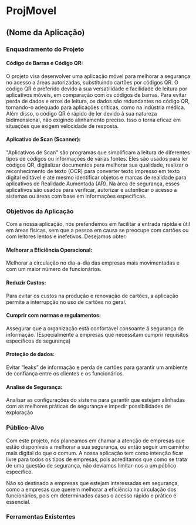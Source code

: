 # ProjMovel


## (Nome da Aplicação)

### Enquadramento do Projeto 
#### Código de Barras e Código QR: 
O projeto visa desenvolver uma aplicação móvel para melhorar a segurança no acesso a áreas autorizadas, substituindo cartões por códigos QR. O código QR é preferido devido à sua versatilidade e facilidade de leitura por aplicativos móveis, em comparação com os códigos de barras. Para evitar perda de dados e erros de leitura, os dados são redundantes no código QR, tornando-o adequado para aplicações críticas, como na indústria médica. Além disso, o código QR é rápido de ler devido à sua natureza bidimensional, não exigindo alinhamento preciso. Isso o torna eficaz em situações que exigem velocidade de resposta.

#### Aplicativo de Scan (Scanner): 
"Aplicativos de Scan" são programas que simplificam a leitura de diferentes tipos de códigos ou informações de várias fontes. Eles são usados para ler códigos QR, digitalizar documentos para melhorar sua qualidade, realizar o reconhecimento de texto (OCR) para converter texto impresso em texto digital editável e até mesmo identificar objetos e marcas de realidade para aplicativos de Realidade Aumentada (AR). Na área de segurança, esses aplicativos são usados para verificar, autorizar e autenticar o acesso a sistemas ou áreas com base em informações específicas.

### Objetivos da Aplicação 
Com a nossa aplicação, nós pretendemos em facilitar a entrada rápida e útil em áreas físicas, sem que a pessoa em causa se preocupe com cartões ou com leitores lentos e inefetivos. Desejamos obter: 

#### Melhorar a Eficiência Operacional: 
Melhorar a circulação no dia-a-dia das empresas mais movimentadas e com um maior número de funcionários. 

#### Reduzir Custos:
Para evitar os custos na produção e renovação de cartões, a aplicação permite a interrupção no uso de cartões no geral. 

#### Cumprir com normas e regulamentos: 
Assegurar que a organização está confortável consoante á segurança de informação. (Especialmente a empresas que necessitam cumprir requisitos específicos de segurança) 
 
#### Proteção de dados: 
Evitar “leaks” de informação e perda de cartões para garantir um ambiente de confiança entre os clientes e os funcionários. 

#### Analise de Segurança: 
Analisar as configurações do sistema para garantir que estejam alinhadas com as melhores práticas de segurança e impedir possibilidades de exploração

### Público-Alvo
Com este projeto, nós planeamos em chamar a atenção de empresas que estão disponíveis a melhorar a sua segurança, ou então seguir um caminho mais digital do que o comum. A nossa aplicação tem como intenção ficar livre para todos os tipos de empresas, pois acreditamos que como se trata de uma questão de segurança, não devíamos limitar-nos a um público específico.  

Não só destinado a empresas que estejam interessadas em segurança, como a empresas que querem melhorar a eficiência na circulação dos funcionários, pois em determinados casos o acesso rápido e prático é essencial. 

### Ferramentas Existentes 
